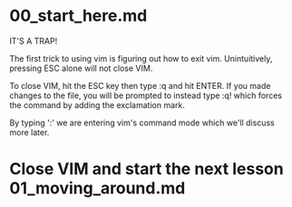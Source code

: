 # 00_start_here.md

IT'S A TRAP!

The first trick to using vim is figuring out how to exit vim.  Unintuitively, pressing ESC alone will not close VIM.

To close VIM, hit the ESC key then type :q and hit ENTER.  If you made changes to the file, you will be prompted to instead type :q! which forces the command by adding the exclamation mark.

By typing ':' we are entering vim's command mode which we'll discuss more later.

# Close VIM and start the next lesson 01_moving_around.md
